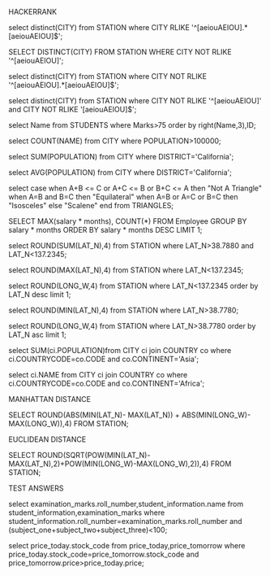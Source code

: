 HACKERRANK

select distinct(CITY) from STATION where
CITY RLIKE '^[aeiouAEIOU].*[aeiouAEIOU]$';

SELECT DISTINCT(CITY) FROM STATION WHERE 
CITY NOT RLIKE '^[aeiouAEIOU]';

select distinct(CITY) from STATION where
CITY NOT RLIKE '^[aeiouAEIOU].*[aeiouAEIOU]$';

select distinct(CITY) from STATION where
CITY NOT RLIKE '^[aeiouAEIOU]' and 
CITY NOT RLIKE '[aeiouAEIOU]$';

select Name from STUDENTS where Marks>75 order by right(Name,3),ID;

select COUNT(NAME) from CITY where POPULATION>100000;

select SUM(POPULATION) from CITY where DISTRICT='California';

select AVG(POPULATION) from CITY where DISTRICT='California';

select case
when A+B <= C or A+C <= B or B+C <= A then "Not A Triangle"
when A=B and B=C then "Equilateral"
when A=B or A=C or B=C then "Isosceles"
else "Scalene"
end from TRIANGLES;

SELECT MAX(salary * months), COUNT(*) FROM Employee 
GROUP BY salary * months 
ORDER BY salary * months DESC LIMIT 1;

select ROUND(SUM(LAT_N),4) from STATION where 
LAT_N>38.7880 and LAT_N<137.2345;

select ROUND(MAX(LAT_N),4) from STATION where 
LAT_N<137.2345;

select ROUND(LONG_W,4) from STATION where LAT_N<137.2345 
order by LAT_N desc limit 1;

select ROUND(MIN(LAT_N),4) from STATION where LAT_N>38.7780;

select ROUND(LONG_W,4) from STATION where LAT_N>38.7780 
order by LAT_N asc limit 1;

select SUM(ci.POPULATION)from CITY ci 
join COUNTRY co where ci.COUNTRYCODE=co.CODE and 
co.CONTINENT='Asia';

select ci.NAME from CITY ci 
join COUNTRY co where ci.COUNTRYCODE=co.CODE and 
co.CONTINENT='Africa';

MANHATTAN DISTANCE

SELECT ROUND(ABS(MIN(LAT_N)- MAX(LAT_N)) + ABS(MIN(LONG_W)- MAX(LONG_W)),4)
FROM STATION;

EUCLIDEAN DISTANCE

SELECT ROUND(SQRT(POW(MIN(LAT_N)-MAX(LAT_N),2)+POW(MIN(LONG_W)-MAX(LONG_W),2)),4) FROM STATION;

TEST ANSWERS

select examination_marks.roll_number,student_information.name
from student_information,examination_marks where 
student_information.roll_number=examination_marks.roll_number and (subject_one+subject_two+subject_three)<100;

select price_today.stock_code from price_today,price_tomorrow where
price_today.stock_code=price_tomorrow.stock_code and
price_tomorrow.price>price_today.price;

